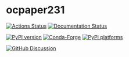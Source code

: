 # ocpaper231

[![Actions Status][actions-badge]][actions-link]
[![Documentation Status][rtd-badge]][rtd-link]

[![PyPI version][pypi-version]][pypi-link]
[![Conda-Forge][conda-badge]][conda-link]
[![PyPI platforms][pypi-platforms]][pypi-link]

[![GitHub Discussion][github-discussions-badge]][github-discussions-link]

<!-- SPHINX-START -->

<!-- prettier-ignore-start -->
[actions-badge]:            https://github.com/gnn-tracking/ocpaper231/workflows/CI/badge.svg
[actions-link]:             https://github.com/gnn-tracking/ocpaper231/actions
[conda-badge]:              https://img.shields.io/conda/vn/conda-forge/ocpaper231
[conda-link]:               https://github.com/conda-forge/ocpaper231-feedstock
[github-discussions-badge]: https://img.shields.io/static/v1?label=Discussions&message=Ask&color=blue&logo=github
[github-discussions-link]:  https://github.com/gnn-tracking/ocpaper231/discussions
[pypi-link]:                https://pypi.org/project/ocpaper231/
[pypi-platforms]:           https://img.shields.io/pypi/pyversions/ocpaper231
[pypi-version]:             https://img.shields.io/pypi/v/ocpaper231
[rtd-badge]:                https://readthedocs.org/projects/ocpaper231/badge/?version=latest
[rtd-link]:                 https://ocpaper231.readthedocs.io/en/latest/?badge=latest

<!-- prettier-ignore-end -->
